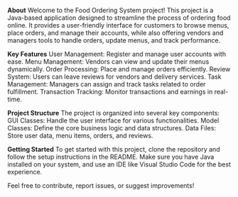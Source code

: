 **About**
Welcome to the Food Ordering System project! This project is a Java-based application designed to streamline the process of ordering food online. It provides a user-friendly interface for customers to browse menus, place orders, and manage their accounts, while also offering vendors and managers tools to handle orders, update menus, and track performance.

**Key Features**
User Management: Register and manage user accounts with ease.
Menu Management: Vendors can view and update their menus dynamically.
Order Processing: Place and manage orders efficiently.
Review System: Users can leave reviews for vendors and delivery services.
Task Management: Managers can assign and track tasks related to order fulfillment.
Transaction Tracking: Monitor transactions and earnings in real-time.

**Project Structure**
The project is organized into several key components:
GUI Classes: Handle the user interface for various functionalities.
Model Classes: Define the core business logic and data structures.
Data Files: Store user data, menu items, orders, and reviews.

**Getting Started**
To get started with this project, clone the repository and follow the setup instructions in the README. Make sure you have Java installed on your system, and use an IDE like Visual Studio Code for the best experience.

Feel free to contribute, report issues, or suggest improvements!
